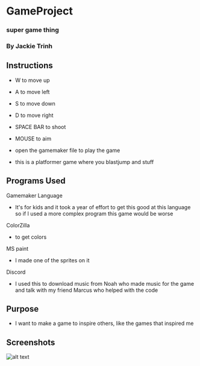 # GameProject
### super game thing 
### By Jackie Trinh

## Instructions

* W to move up
* A to move left
* S to move down
* D to move right 
* SPACE BAR to shoot 
* MOUSE to aim 

* open the gamemaker file to play the game 

* this is a platformer game where you blastjump and stuff 


## Programs Used

Gamemaker Language 
* It's for kids and it took a year of effort to get this good at this language so if I used a more complex program this game would be worse 

ColorZilla
* to get colors 

MS paint 
* I made one of the sprites on it 

Discord 
* I used this to download music from Noah who made music for the game and talk with my friend Marcus who helped with the code 

## Purpose

* I want to make a game to inspire others, like the games that inspired me

## Screenshots

![alt text]()


